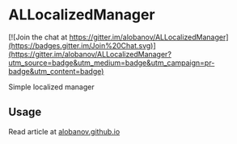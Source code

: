 ALLocalizedManager
==================

[![Join the chat at https://gitter.im/alobanov/ALLocalizedManager](https://badges.gitter.im/Join%20Chat.svg)](https://gitter.im/alobanov/ALLocalizedManager?utm_source=badge&utm_medium=badge&utm_campaign=pr-badge&utm_content=badge)

Simple localized manager

## Usage

Read article at [alobanov.github.io](http://lobanov-av.ru/libs/2014/01/07/2014-ALLocalizedManager.html)
